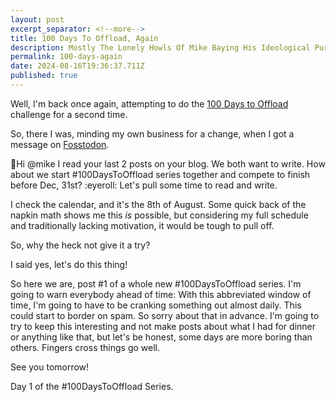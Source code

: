 ```yaml
---
layout: post
excerpt_separator: <!--more-->
title: 100 Days To Offload, Again 
description: Mostly The Lonely Howls Of Mike Baying His Ideological Purity At The Moon
permalink: 100-days-again
date: 2024-08-16T19:36:37.711Z
published: true
---
```


Well, I'm back once again, attempting to do the [100 Days to Offload](https://100daystooffload.com/) challenge for a second time. 

<!--more-->

So, there I was, minding my own business for a change, when I got a message on [Fosstodon](https://fosstodon.org).

<quote>👋Hi @mike I read your last 2 posts on your blog. We both want to write. How about we start #100DaysToOffload series together and compete to finish before Dec, 31st? :eyeroll: Let's pull some time to read and write.</quote>

I check the calendar, and it's the 8th of August. Some quick back of the napkin math shows me this _is_ possible, but considering my full schedule and traditionally lacking motivation, it would be tough to pull off.

So, why the heck not give it a try?

I said yes, let's do this thing! 

So here we are, post #1 of a whole new #100DaysToOffload series. I'm going to warn everybody ahead of time: With this abbreviated window of time, I'm going to have to be cranking something out almost daily. This could start to border
on spam. So sorry about that in advance. I'm going to try to keep this interesting and not make posts about what I had for dinner or anything like that, but let's be honest, some days are more boring than others. Fingers cross things
go well. 

See you tomorrow!

Day 1 of the #100DaysToOffload Series.